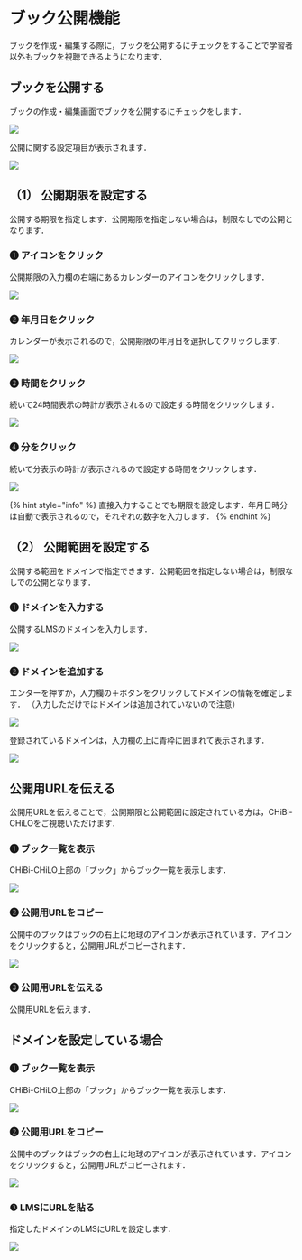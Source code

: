 # ブック公開機能

ブックを作成・編集する際に，ブックを公開するにチェックをすることで学習者以外もブックを視聴できるようになります．

## ブックを公開する

ブックの作成・編集画面でブックを公開するにチェックをします．

![](<../.gitbook/assets/image (455).png>)

公開に関する設定項目が表示されます．

![](<../.gitbook/assets/image (456).png>)
## （1） 公開期限を設定する
公開する期限を指定します．公開期限を指定しない場合は，制限なしでの公開となります．

### ❶ アイコンをクリック
公開期限の入力欄の右端にあるカレンダーのアイコンをクリックします．

![](<../.gitbook/assets/image (457).png>)
### ❷ 年月日をクリック
カレンダーが表示されるので，公開期限の年月日を選択してクリックします．

![](<../.gitbook/assets/image (458).png>)
### ❸ 時間をクリック
続いて24時間表示の時計が表示されるので設定する時間をクリックします．

![](<../.gitbook/assets/image (459).png>)
### ❹ 分をクリック
続いて分表示の時計が表示されるので設定する時間をクリックします．

![](<../.gitbook/assets/image (460).png>)

{% hint style="info" %}
直接入力することでも期限を設定します．年月日時分は自動で表示されるので，それぞれの数字を入力します．
{% endhint %}

## （2） 公開範囲を設定する
公開する範囲をドメインで指定できます．公開範囲を指定しない場合は，制限なしでの公開となります．

### ❶ ドメインを入力する
公開するLMSのドメインを入力します．

![](<../.gitbook/assets/image (461).png>)

### ❷ ドメインを追加する
エンターを押すか，入力欄の＋ボタンをクリックしてドメインの情報を確定します．
（入力しただけではドメインは追加されていないので注意）

![](<../.gitbook/assets/image (462).png>)

登録されているドメインは，入力欄の上に青枠に囲まれて表示されます．

![](<../.gitbook/assets/image (463).png>)

## 公開用URLを伝える
公開用URLを伝えることで，公開期限と公開範囲に設定されている方は，CHiBi-CHiLOをご視聴いただけます．

### ❶ ブック一覧を表示
CHiBi-CHiLO上部の「ブック」からブック一覧を表示します．

![](<../.gitbook/assets/image (464).png>)
### ❷ 公開用URLをコピー
公開中のブックはブックの右上に地球のアイコンが表示されています．アイコンをクリックすると，公開用URLがコピーされます．

![](<../.gitbook/assets/image (465).png>)

### ❸ 公開用URLを伝える
公開用URLを伝えます．

## ドメインを設定している場合
### ❶ ブック一覧を表示
CHiBi-CHiLO上部の「ブック」からブック一覧を表示します．

![](<../.gitbook/assets/image (464).png>)
### ❷ 公開用URLをコピー
公開中のブックはブックの右上に地球のアイコンが表示されています．アイコンをクリックすると，公開用URLがコピーされます．

![](<../.gitbook/assets/image (465).png>)

### ❸ LMSにURLを貼る
指定したドメインのLMSにURLを設定します．

![](<../.gitbook/assets/image (469).png>)